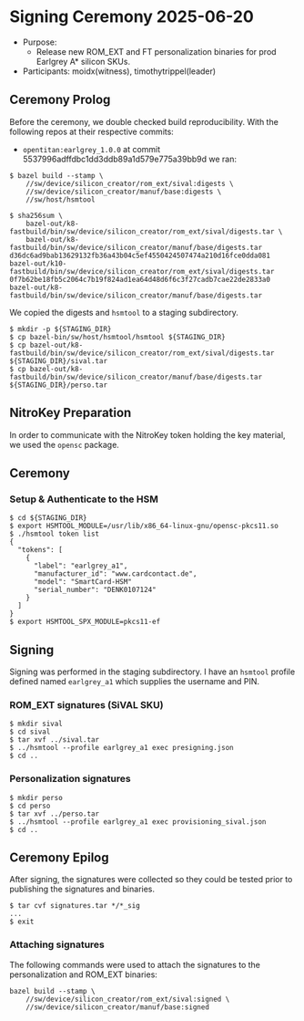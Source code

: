 # Signing Ceremony 2025-06-20

- Purpose:
  - Release new ROM\_EXT and FT personalization binaries for prod Earlgrey A* silicon SKUs.
- Participants: moidx(witness), timothytrippel(leader)

## Ceremony Prolog

Before the ceremony, we double checked build reproducibility.
With the following repos at their respective commits:
- `opentitan:earlgrey_1.0.0` at commit 5537996adffdbc1dd3ddb89a1d579e775a39bb9d
we ran:

```
$ bazel build --stamp \
    //sw/device/silicon_creator/rom_ext/sival:digests \
    //sw/device/silicon_creator/manuf/base:digests \
    //sw/host/hsmtool

$ sha256sum \
    bazel-out/k8-fastbuild/bin/sw/device/silicon_creator/rom_ext/sival/digests.tar \
    bazel-out/k8-fastbuild/bin/sw/device/silicon_creator/manuf/base/digests.tar
d36dc6ad9bab13629132fb36a43b04c5ef4550424507474a210d16fce0dda081 bazel-out/k10-fastbuild/bin/sw/device/silicon_creator/rom_ext/sival/digests.tar
0f7b62be18fb5c2064c7b19f824ad1ea64d48d6f6c3f27cadb7cae22de2833a0 bazel-out/k8-fastbuild/bin/sw/device/silicon_creator/manuf/base/digests.tar
```

We copied the digests and `hsmtool` to a staging subdirectory.
```
$ mkdir -p ${STAGING_DIR}
$ cp bazel-bin/sw/host/hsmtool/hsmtool ${STAGING_DIR}
$ cp bazel-out/k8-fastbuild/bin/sw/device/silicon_creator/rom_ext/sival/digests.tar ${STAGING_DIR}/sival.tar
$ cp bazel-out/k8-fastbuild/bin/sw/device/silicon_creator/manuf/base/digests.tar ${STAGING_DIR}/perso.tar
```

## NitroKey Preparation

In order to communicate with the NitroKey token holding the key material, we used the `opensc` package.

## Ceremony

### Setup & Authenticate to the HSM

```
$ cd ${STAGING_DIR}
$ export HSMTOOL_MODULE=/usr/lib/x86_64-linux-gnu/opensc-pkcs11.so
$ ./hsmtool token list
{
  "tokens": [
    {
      "label": "earlgrey_a1",
      "manufacturer_id": "www.cardcontact.de",
      "model": "SmartCard-HSM"
      "serial_number": "DENK0107124"
    }
  ]
}
$ export HSMTOOL_SPX_MODULE=pkcs11-ef
```

## Signing

Signing was performed in the staging subdirectory.
I have an `hsmtool` profile defined named `earlgrey_a1` which supplies the username and PIN.

### ROM\_EXT signatures (SiVAL SKU)

```
$ mkdir sival
$ cd sival
$ tar xvf ../sival.tar
$ ../hsmtool --profile earlgrey_a1 exec presigning.json
$ cd ..
```

### Personalization signatures

```
$ mkdir perso
$ cd perso
$ tar xvf ../perso.tar
$ ../hsmtool --profile earlgrey_a1 exec provisioning_sival.json
$ cd ..
```

## Ceremony Epilog

After signing, the signatures were collected so they could be tested prior to
publishing the signatures and binaries.

```
$ tar cvf signatures.tar */*_sig
...
$ exit
```

### Attaching signatures

The following commands were used to attach the signatures to the personalization and ROM\_EXT binaries:

```
bazel build --stamp \
    //sw/device/silicon_creator/rom_ext/sival:signed \
    //sw/device/silicon_creator/manuf/base:signed
```
